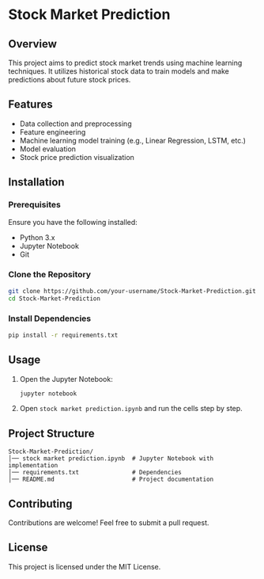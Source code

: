 # Stock Market Prediction

## Overview
This project aims to predict stock market trends using machine learning techniques. It utilizes historical stock data to train models and make predictions about future stock prices.

## Features
- Data collection and preprocessing
- Feature engineering
- Machine learning model training (e.g., Linear Regression, LSTM, etc.)
- Model evaluation
- Stock price prediction visualization

## Installation
### Prerequisites
Ensure you have the following installed:
- Python 3.x
- Jupyter Notebook
- Git

### Clone the Repository
```sh
git clone https://github.com/your-username/Stock-Market-Prediction.git
cd Stock-Market-Prediction
```

### Install Dependencies
```sh
pip install -r requirements.txt
```

## Usage
1. Open the Jupyter Notebook:
   ```sh
   jupyter notebook
   ```
2. Open `stock market prediction.ipynb` and run the cells step by step.

## Project Structure
```
Stock-Market-Prediction/
│── stock market prediction.ipynb  # Jupyter Notebook with implementation
│── requirements.txt               # Dependencies
│── README.md                      # Project documentation
```

## Contributing
Contributions are welcome! Feel free to submit a pull request.

## License
This project is licensed under the MIT License.
